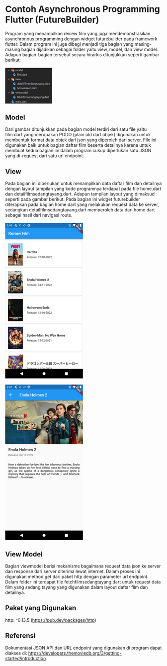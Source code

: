 # Contoh Asynchronous Programming Flutter (FutureBuilder)
Program yang menampilkan review film yang juga mendemonstrasikan asynchronous programming dengan widget futurebuilder pada framework flutter. Dalam program ini juga dibagi menjadi tiga bagian yang masing-masing bagian dijadikan sebagai folder yaitu view, model, dan view model. Adapun bagian-bagian tersebut secara hirarkis ditunjukkan seperti gambar berikut:
<br><br><img src="https://github.com/uqifumi/Contoh-Async-Programming-FutureBuilder-Movie/blob/master/dokumentasi/Gambar%2001%20movieapp.png" width="150"/><br>
## Model
Dari gambar ditunjukkan pada bagian model terdiri dari satu file yaitu film.dart yang merupakan PODO (plain old dart objek) digunakan untuk membentuk format data objek dari json yang diperoleh dari server. File ini digunakan baik untuk bagian daftar film beserta detailnya karena untuk membuat kedua bagian ini dalam program cukup diperlukan satu JSON yang di-request dari satu url endpoint.
## View
Pada bagian ini diperlukan untuk menampilkan data daftar film dan detailnya dengan layout tampilan yang kode programnya terdapat pada file home.dart dan detailfilmsedangtayang.dart. Adapun tampilan layout yang dimaksud seperti pada gambar berikut:
Pada bagian ini widget futurebuilder diterapkan pada bagian home.dart yang melakukan request data ke server, sedangkan detailfilmsedangtayang.dart memperoleh data dari home.dart sebagai hasil dari navigasi route.
<br><br><img src="https://github.com/uqifumi/Contoh-Async-Programming-FutureBuilder-Movie/blob/master/dokumentasi/Gambar%2002%20movieapp.png" width="250"/><br>
<br><img src="https://github.com/uqifumi/Contoh-Async-Programming-FutureBuilder-Movie/blob/master/dokumentasi/Gambar%2003%20movieapp.png" width="250"/><br>
## View Model
Bagian viewmodel berisi mekanisme bagaimana request data json ke server dan response dari server diterima lewat internet. Dalam proses ini digunakan method get dari paket http dengan parameter url endpoint. Dalam folder ini terdapat file fetchfilmsedangtayang.dart untuk request data film yang sedang tayang yang digunakan dalam layout daftar film dan detailnya.
## Paket yang Digunakan
http: ^0.13.5 (https://pub.dev/packages/http)
## Referensi
Dokumentasi JSON API dan URL endpoint yang digunakan di program dapat diakses di: https://developers.themoviedb.org/3/getting-started/introduction
